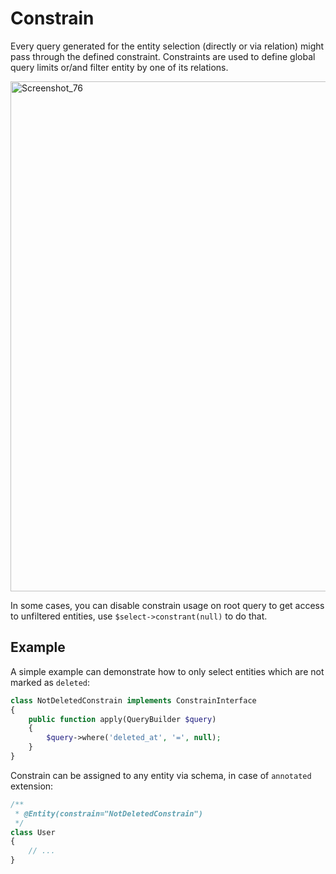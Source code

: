 # Constrain
Every query generated for the entity selection (directly or via relation) might pass through the defined constraint.
Constraints are used to define global query limits or/and filter entity by one of its relations.

<img width="816" alt="Screenshot_76" src="https://user-images.githubusercontent.com/796136/59182959-ae1ac280-8b73-11e9-819f-d3966ef691a6.png">

In some cases, you can disable constrain usage on root query to get access to unfiltered entities, use `$select->constrant(null)` to do that.

## Example
A simple example can demonstrate how to only select entities which are not marked as `deleted`:

```php
class NotDeletedConstrain implements ConstrainInterface
{
    public function apply(QueryBuilder $query)
    {
        $query->where('deleted_at', '=', null);
    }
}
```

Constrain can be assigned to any entity via schema, in case of `annotated` extension:

```php
/**
 * @Entity(constrain="NotDeletedConstrain")
 */
class User
{
    // ...
}
```
